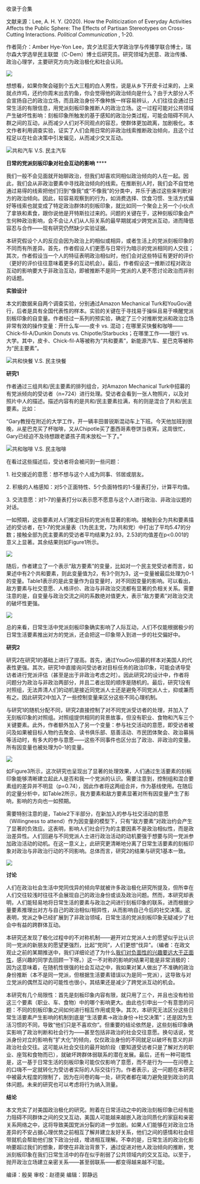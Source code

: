 

收录于合集

文献来源：Lee, A. H. Y. (2020). How the Politicization of Everyday Activities
Affects the Public Sphere: The Effects of Partisan Stereotypes on Cross-
Cutting Interactions. _Political Communication_ , 1-20.

  

作者简介：Amber Hye-Yon
Lee，宾夕法尼亚大学政治学与传播学联合博士，瑞尔森大学选举民主联盟（C-Dem）博士后研究员。研究领域为民意、政治传播、政治心理学，主要研究方向为政治极化和社会认同。

  

![](/images/55/2.png)  

想想看，如果你聚会碰到个五大三粗的白人男性，说是从乡下开皮卡过来的，上来就点炸鸡，还约你周末出去钓鱼，你会觉得他的政治倾向是什么？由于大部分人不会宣扬自己的政治立场，而且政治身份不像种族一样容易辨认，人们往往会通过日常生活的有限信息，用党派刻板印象推断人的政治立场。这一过程可能对公共领域产生破坏性影响：刻板印象所触发的基于感知的政治分类过程，可能会阻碍不同人群之间的互动，从而减少人们对不同观点的容忍，使群体更加疏离，加剧极化。本文作者利用调查实验，证实了人们会用日常的非政治线索推断政治倾向，且这个过程足以在社会决策中引发偏见，从而减少交叉互动。

![](/images/55/3.png)共和汽车 V.S. 民主汽车

  

 **日常的党派刻板印象对社会互动的影响** ****

我们一般不会见面就开始聊政治，但我们却喜欢同相似政治倾向的人在一起。因此，我们会从非政治要素中寻找政治倾向的线索。在推断别人时，我们会不自觉地通过易得的线索把他们归到“像我”或“不像我”的分类中，并乐于通过这些来判断对方的政治倾向。因此，较容易观察到的行为，如消费选择、饮食习惯、生活方式偏好等线索也就变成了特定政治群体的刻板印象，就比如同一个聚会上另一个小伙点了拿铁和素食，跟你说他是开特斯拉过来的。问题的关键在于，这种刻板印象会产生何种政治影响，会不会让人们从人际关系的最早期就减少跨党派互动，进而降低容忍与合作——现有研究仍然缺少实验证据。

  

本研究假设个人的反应会因为政治上的相似或相异，或者生活上的党派刻板印象的不同而有所差异。首先，作者假设人们更愿与日常行为暗示的党派相同的人交往；其次，作者假设当一个人的特征表明政治相似时，他们会对这些特征有更好的评价（更好的评价往往意味着更多的互动机会）。最后，作者假设这一推断过程对政治互动的影响要大于非政治互动，即被推断不是同一党派的人更不愿讨论政治而非别的话题。

  

 **实验设计**

  

本文的数据来自两个调查实验，分别通过Amazon Mechanical
Turk和YouGov进行，后者是具有全国代表性的样本。实验的关键在于寻找易于操纵且易于唤醒党派刻板印象的自变量。作者经过一系列的预实验，确定了三个对推断党派和政治立场非常有效的操作变量：开什么车——皮卡
vs. 混动；在哪里买快餐和咖啡——Chick-fil-A/Dunkin Donuts vs. Chipotle/Starbucks；在哪里工作——银行
vs. 大学。其中，皮卡、Chick-fil-A等被称为“共和要素”，新能源汽车、星巴克等被称为“民主要素”。

![](/images/55/4.png)共和快餐 V.S. 民主快餐

  

 **研究1**

  

作者通过三组共和/民主要素的排列组合，对Amazon Mechanical
Turk中招募的有党派倾向的受访者（n=724）进行处理。受访者会看到一张人物照片，以及对照片中人的描述。描述内容有的是共和/民主要素拉满，有的则是混合了共和/民主要素。比如：

  

“Gary教授在附近的大学工作，开一辆丰田普锐斯混动车上下班。今天他加班到很晚，从星巴克买了杯咖啡，又从Chipotle买了墨西哥素卷饼当夜宵。这周很忙，Gary已经迫不及待想跟老婆孩子周末放松一下了。”

![](/images/55/5.png)共和咖啡 V.S. 民主咖啡

  

在看过这些描述后，受访者将会被问到一些问题：

1\. 社交接近的意愿：想不想与这个人成为同事、邻居或朋友。

2\. 积极的人格感知：对5个正面特性、5个负面特性的1-5量表打分，计算平均值。

3\. 交流意愿：对1-7的量表打分以表示愿不愿意与这个人进行政治、非政治议题的对话。

  

一如预期，这些要素对人们推定目标的党派有显著的影响。接触到全为共和要素描述的受访者，在1-7的党派量表（1为民主党，7为共和党）中打出了平均5.47的分数；接触全部为民主要素的受访者平均结果为2.93，2.53的均值差在p<0.001的意义上显著。其余结果则如Figure1所示。

![](/images/55/6.png)

  

随后，作者建立了一个表示“敌方要素”的变量，比如对一个民主党受访者而言，如果述中有2个共和要素，则此变量值为2，有3个则为3，这一变量被最后处理为0-1的变量。Table1表示的是此变量作为自变量时，对不同因变量的影响。可以看出，敌方要素与社交意愿、人格评价、政治与非政治交流都有显著的负相关关系。需要注意的是，自变量与政治交流之间的系数绝对值更大，表示“敌方要素”对政治交流的破坏性更强。

![](/images/55/7.png)

总的来看，日常生活中党派刻板印象确实影响了人际互动，人们不仅能根据极少的日常生活要素推出对方的党派，还会把这一印象带入到进一步的社交偏好中。

  

 **研究2**

研究2在研究1的基础上进行了提高。首先，通过YouGov招募的样本对美国人的代表性更强。其次，研究1中直接询问受访者对目标任务的政治印象，可能会诱导受访者进行党派评估（甚至是出于非政治考虑之时）。因此研究2的设计中，作者将问题分为政治与非政治两部分，并且二者出现的顺序是随机的。最后，研究1没有对照组，无法弄清人们的动机是接近同党派人士还是避免不同党派人士，抑或兼而有之。因此研究2中加入了一些控制变量来区分这些不同心理机制。

  

与研究1的随机分配不同，研究2直接控制了对不同党派受访者的处理，并加入了无刻板印象的对照组。对照组提供相同的背景故事，但没有职业、食物和汽车三个关键要素。此外，作者额外加入了另一个变量：参与社交活动的意愿，即受访者被问及如果被目标人物约去聚会、读书俱乐部、慈善活动、市民团体聚会、政治募捐等活动时，有多大的参与意愿——这些不同事件也区分出了政治、非政治的变量。所有因变量也被处理为0-1的变量。

![](/images/55/8.png)

如Figure3所示，这次研究也呈现出了显著的处理效果，人们通过生活要素的刻板印象能够清晰建立起此人是否和我一个党派的认识。需要注意到，控制组和混合要素组的差异并不明显（p=0.74），因此作者将这两组合并，作为基线使用。在随后的定量分析中，如Table2所示，我方要素和敌方要素显著对所有因变量产生了影响，影响的方向也一如预期。

  

需要特别注意的是，Table2下半部分，在新加入的参与社交活动的意愿（Willingness to
attend）作为因变量的模型下，只有“敌方要素”对政治约会产生了显著的负效应。这表明，影响人们社会行为的主要因素不是政治相似性，而是政治差异性。人们回避与不同党派人士进行政治活动的动机要强于想要与同一党派参加政治活动的动机。在这一意义上，此研究更清晰地分离了日常生活要素的刻板印象对政治与非政治行动的不同影响。总体而言，研究2的结果与研究1基本一致。

![](/images/55/9.png)

  

 **讨论**

  

人们在政治社会生活中党同伐异的倾向早就被许多政治极化研究所提及，但所幸在人们交往较浅时往往不会展现自己的政治身份或谈及政治问题。然而，本研究却表明，人们能轻易地将日常生活的要素与政治之间进行刻板印象的联系，进而根据少量要素推理出对方与自己的政治相似/相异性，从而影响自己今后的社交决策。这表明，党派之争已经扩展到了非政治领域，日常生活的党派刻板印象无疑减少了社会中有益的跨群体互动。

  

本研究还发现了极化过程中的不对称机制——避开对立党派人士的愿望似乎比认识同一党派的新朋友的愿望更强烈，比起“党同”，人们更想“伐异”。（编者：在政文观止之前的某期推送中，我们详细论述了为什么[我们对负面性的兴趣要远大于正面性](http://mp.weixin.qq.com/s?__biz=MzI5ODY0MTQ1OA==&mid=2247489268&idx=1&sn=bccf8aece41b8d40f42b2b99e79c5e84&chksm=eca3e7a9dbd46ebfa5c7d6a087428fbfbf6a545505865a54b89807d39087779c9accea67f091&scene=21#wechat_redirect)，感兴趣的同学去回顾一下呀。）这一不对称的影响的结果可能是非常消极的：因为这意味着，在随机性很强的社会互动之中，我如果对某人做出了不准确的政治身份推断（本不是同一党派，但根据生活要素错误以为是同一党派），这导致与对立党派的偶然互动的可能性也很小，其结果还是减少了跨党派互动的机会。

  

本研究有几个局限性：首先是刻板印象内容有限，就只用了三个，并且也没有检验这三个要素（职业、车、食物）中的哪个影响更大。由此也引申出一个有意思的问题：不同的刻板印象之间如何进行相互作用或竞争。其次，本研究无法区分这些日常生活要素产生影响的机制到底是“生活要素→政治身份→社交决策”；还是因为生活习惯的不同，导致“他们只是不喜欢你”。但重要的结论依然是，这些刻板印象确实影响了政治判断和社会行为——甚至包括非政治的社会交往意愿。换句话说，党派身份对立的影响有“扩大化”的倾向，仅仅政治身份的不同就足以破坏有意义的非政治社会交往。这可能从社会交往的最开始阶段（要知道受访者只是了解对方的职业、座驾和食物而已），就破坏跨群体弱联系的潜在发展。最后，还有一种可能性是，这一基于日常生活的刻板印象可能仅仅影响了意愿，而不是行为——在问卷上的口嗨不一定就转化为受访者实际的人际交往行为。作者表示，这一问题在本研究中被最大程度的限制了，因为在问卷的每一处，研究者都在竭力避免提到政治的具体问题。未来的研究也可以考虑将行为纳入测量。

  

 **结论**

  

本文充实了对美国政治极化的研究。附着在日常活动之中的政治刻板印象已经有能力阻碍不同群体之间的交叉互动，美国人可能越来越嵌入政治同质化的家庭和亲密关系网络之中，这将导致美国党派分裂的进一步加剧。如果人们能够在对政治立场差异的不安占据心理优势之前相互了解并建立友好关系，他们之间的感情和社会纽带就机会帮助他们放下政治分歧，增进相互理解。不幸的是，日常生活的政治化影响要超过我们的想象，即使在非政治背景下，通过促进对他人政治倾向的推断，党派刻板印象在我们日常生活中的存在似乎削弱了公共领域内的交叉互动。以至于，抛开政治立场建立亲密关系——甚至弱联系——都变得越来越不可能。

  

编译：殷昊 审校：赵德昊 编辑：郭静远

